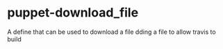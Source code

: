 puppet-download_file
=====================

A define that can be used to download a file
    dding a file to allow travis to build
